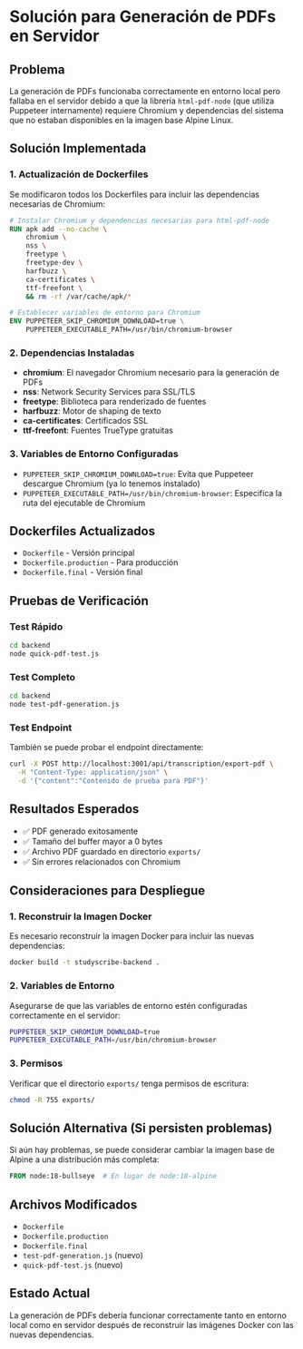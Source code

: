 # Solución para Generación de PDFs en Servidor

## Problema
La generación de PDFs funcionaba correctamente en entorno local pero fallaba en el servidor debido a que la librería `html-pdf-node` (que utiliza Puppeteer internamente) requiere Chromium y dependencias del sistema que no estaban disponibles en la imagen base Alpine Linux.

## Solución Implementada

### 1. Actualización de Dockerfiles
Se modificaron todos los Dockerfiles para incluir las dependencias necesarias de Chromium:

```dockerfile
# Instalar Chromium y dependencias necesarias para html-pdf-node
RUN apk add --no-cache \
    chromium \
    nss \
    freetype \
    freetype-dev \
    harfbuzz \
    ca-certificates \
    ttf-freefont \
    && rm -rf /var/cache/apk/*

# Establecer variables de entorno para Chromium
ENV PUPPETEER_SKIP_CHROMIUM_DOWNLOAD=true \
    PUPPETEER_EXECUTABLE_PATH=/usr/bin/chromium-browser
```

### 2. Dependencias Instaladas
- **chromium**: El navegador Chromium necesario para la generación de PDFs
- **nss**: Network Security Services para SSL/TLS
- **freetype**: Biblioteca para renderizado de fuentes
- **harfbuzz**: Motor de shaping de texto
- **ca-certificates**: Certificados SSL
- **ttf-freefont**: Fuentes TrueType gratuitas

### 3. Variables de Entorno Configuradas
- `PUPPETEER_SKIP_CHROMIUM_DOWNLOAD=true`: Evita que Puppeteer descargue Chromium (ya lo tenemos instalado)
- `PUPPETEER_EXECUTABLE_PATH=/usr/bin/chromium-browser`: Especifica la ruta del ejecutable de Chromium

## Dockerfiles Actualizados
- `Dockerfile` - Versión principal
- `Dockerfile.production` - Para producción
- `Dockerfile.final` - Versión final

## Pruebas de Verificación

### Test Rápido
```bash
cd backend
node quick-pdf-test.js
```

### Test Completo
```bash
cd backend
node test-pdf-generation.js
```

### Test Endpoint
También se puede probar el endpoint directamente:
```bash
curl -X POST http://localhost:3001/api/transcription/export-pdf \
  -H "Content-Type: application/json" \
  -d '{"content":"Contenido de prueba para PDF"}'
```

## Resultados Esperados
- ✅ PDF generado exitosamente
- ✅ Tamaño del buffer mayor a 0 bytes
- ✅ Archivo PDF guardado en directorio `exports/`
- ✅ Sin errores relacionados con Chromium

## Consideraciones para Despliegue

### 1. Reconstruir la Imagen Docker
Es necesario reconstruir la imagen Docker para incluir las nuevas dependencias:

```bash
docker build -t studyscribe-backend .
```

### 2. Variables de Entorno
Asegurarse de que las variables de entorno estén configuradas correctamente en el servidor:

```bash
PUPPETEER_SKIP_CHROMIUM_DOWNLOAD=true
PUPPETEER_EXECUTABLE_PATH=/usr/bin/chromium-browser
```

### 3. Permisos
Verificar que el directorio `exports/` tenga permisos de escritura:

```bash
chmod -R 755 exports/
```

## Solución Alternativa (Si persisten problemas)
Si aún hay problemas, se puede considerar cambiar la imagen base de Alpine a una distribución más completa:

```dockerfile
FROM node:18-bullseye  # En lugar de node:18-alpine
```

## Archivos Modificados
- `Dockerfile`
- `Dockerfile.production` 
- `Dockerfile.final`
- `test-pdf-generation.js` (nuevo)
- `quick-pdf-test.js` (nuevo)

## Estado Actual
La generación de PDFs debería funcionar correctamente tanto en entorno local como en servidor después de reconstruir las imágenes Docker con las nuevas dependencias.
